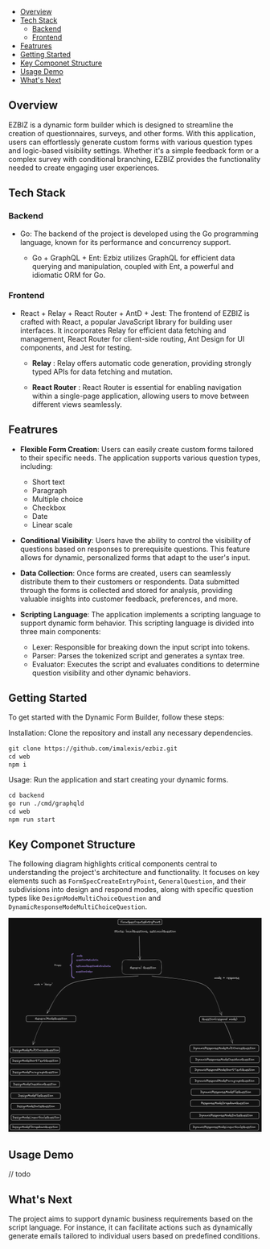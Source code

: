 
- [Overview](#overview)
- [Tech Stack](#tech-stack)
  - [Backend](#backend)
  - [Frontend](#frontend)
- [Featrures](#featrures)
- [Getting Started](#getting-started)
- [Key Componet Structure](#key-componet-structure)
- [Usage Demo](#usage-demo)
- [What's Next](#whats-next)


## Overview

EZBIZ is a dynamic form builder which is designed to streamline the creation of questionnaires, surveys, and other forms. With this application, users can effortlessly generate custom forms with various question types and logic-based visibility settings. Whether it's a simple feedback form or a complex survey with conditional branching, EZBIZ provides the functionality needed to create engaging user experiences.

## Tech Stack

### Backend
- Go: The backend of the project is developed using the Go programming language, known for its performance and concurrency support.

  - Go + GraphQL + Ent: Ezbiz utilizes GraphQL for efficient data querying and manipulation, coupled with Ent, a powerful and idiomatic ORM for Go.
  
### Frontend

- React + Relay + React Router + AntD + Jest: The frontend of EZBIZ is crafted with React, a popular JavaScript library for building user interfaces. It incorporates Relay for efficient data fetching and management, React Router for client-side routing, Ant Design for UI components, and Jest for testing.

    - **Relay** : Relay offers automatic code generation, providing strongly typed APIs for data fetching and mutation.
        
    - **React Router** : React Router is essential for enabling navigation within a single-page application, allowing users to move between different views seamlessly.


## Featrures

- **Flexible Form Creation**: Users can easily create custom forms tailored to their specific needs. The application supports various question types, including:

    - Short text
    - Paragraph
    - Multiple choice
    - Checkbox
    - Date
    - Linear scale

- **Conditional Visibility**: Users have the ability to control the visibility of questions based on responses to prerequisite questions. This feature allows for dynamic, personalized forms that adapt to the user's input.

- **Data Collection**: Once forms are created, users can seamlessly distribute them to their customers or respondents. Data submitted through the forms is collected and stored for analysis, providing valuable insights into customer feedback, preferences, and more.

- **Scripting Language**: The application implements a scripting language to support dynamic form behavior. This scripting language is divided into three main components:

    - Lexer: Responsible for breaking down the input script into tokens.
    - Parser: Parses the tokenized script and generates a syntax tree.
    - Evaluator: Executes the script and evaluates conditions to determine question visibility and other dynamic behaviors.


## Getting Started

To get started with the Dynamic Form Builder, follow these steps:

Installation: Clone the repository and install any necessary dependencies.

```
git clone https://github.com/imalexis/ezbiz.git
cd web
npm i
```

Usage: Run the application and start creating your dynamic forms.

```
cd backend
go run ./cmd/graphqld
cd web
npm run start
```

## Key Componet Structure

The following diagram highlights critical components central to understanding the project's architecture and functionality. It focuses on key elements such as `FormSpecCreateEntryPoint`, `GeneralQuestion`, and their subdivisions into design and respond modes, along with specific question types like `DesignModeMultiChoiceQuestion` and `DynamicResponseModeMultiChoiceQuestion`. 

![Component Structure Diagram](./docs/image/component_structure.png)

## Usage Demo
  // todo

## What's Next

  The project aims to support dynamic business requirements based on the script language. For instance, it can facilitate actions such as dynamically generate emails tailored to individual users based on predefined conditions.